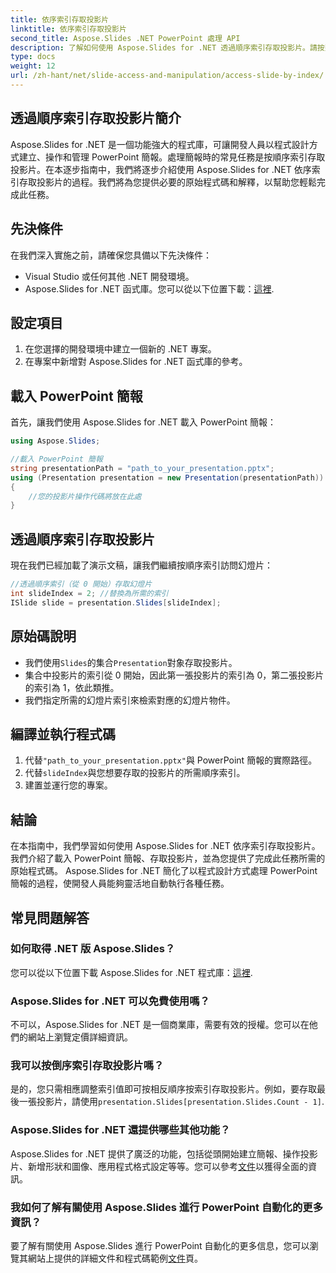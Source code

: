 ```yaml
---
title: 依序索引存取投影片
linktitle: 依序索引存取投影片
second_title: Aspose.Slides .NET PowerPoint 處理 API
description: 了解如何使用 Aspose.Slides for .NET 透過順序索引存取投影片。請按照此帶有原始程式碼的逐步指南輕鬆導航和操作 PowerPoint 簡報。
type: docs
weight: 12
url: /zh-hant/net/slide-access-and-manipulation/access-slide-by-index/
---
```


## 透過順序索引存取投影片簡介

Aspose.Slides for .NET 是一個功能強大的程式庫，可讓開發人員以程式設計方式建立、操作和管理 PowerPoint 簡報。處理簡報時的常見任務是按順序索引存取投影片。在本逐步指南中，我們將逐步介紹使用 Aspose.Slides for .NET 依序索引存取投影片的過程。我們將為您提供必要的原始程式碼和解釋，以幫助您輕鬆完成此任務。

## 先決條件

在我們深入實施之前，請確保您具備以下先決條件：

- Visual Studio 或任何其他 .NET 開發環境。
-  Aspose.Slides for .NET 函式庫。您可以從以下位置下載：[這裡](https://releases.aspose.com/slides/net/).

## 設定項目

1. 在您選擇的開發環境中建立一個新的 .NET 專案。
2. 在專案中新增對 Aspose.Slides for .NET 函式庫的參考。

## 載入 PowerPoint 簡報

首先，讓我們使用 Aspose.Slides for .NET 載入 PowerPoint 簡報：

```csharp
using Aspose.Slides;

//載入 PowerPoint 簡報
string presentationPath = "path_to_your_presentation.pptx";
using (Presentation presentation = new Presentation(presentationPath))
{
    //您的投影片操作代碼將放在此處
}
```

## 透過順序索引存取投影片

現在我們已經加載了演示文稿，讓我們繼續按順序索引訪問幻燈片：

```csharp
//透過順序索引（從 0 開始）存取幻燈片
int slideIndex = 2; //替換為所需的索引
ISlide slide = presentation.Slides[slideIndex];
```

## 原始碼說明

- 我們使用`Slides`的集合`Presentation`對象存取投影片。
- 集合中投影片的索引從 0 開始，因此第一張投影片的索引為 0，第二張投影片的索引為 1，依此類推。
- 我們指定所需的幻燈片索引來檢索對應的幻燈片物件。

## 編譯並執行程式碼

1. 代替`"path_to_your_presentation.pptx"`與 PowerPoint 簡報的實際路徑。
2. 代替`slideIndex`與您想要存取的投影片的所需順序索引。
3. 建置並運行您的專案。

## 結論

在本指南中，我們學習如何使用 Aspose.Slides for .NET 依序索引存取投影片。我們介紹了載入 PowerPoint 簡報、存取投影片，並為您提供了完成此任務所需的原始程式碼。 Aspose.Slides for .NET 簡化了以程式設計方式處理 PowerPoint 簡報的過程，使開發人員能夠靈活地自動執行各種任務。

## 常見問題解答

### 如何取得 .NET 版 Aspose.Slides？

您可以從以下位置下載 Aspose.Slides for .NET 程式庫：[這裡](https://releases.aspose.com/slides/net/).

### Aspose.Slides for .NET 可以免費使用嗎？

不可以，Aspose.Slides for .NET 是一個商業庫，需要有效的授權。您可以在他們的網站上瀏覽定價詳細資訊。

### 我可以按倒序索引存取投影片嗎？

是的，您只需相應調整索引值即可按相反順序按索引存取投影片。例如，要存取最後一張投影片，請使用`presentation.Slides[presentation.Slides.Count - 1]`.

### Aspose.Slides for .NET 還提供哪些其他功能？

Aspose.Slides for .NET 提供了廣泛的功能，包括從頭開始建立簡報、操作投影片、新增形狀和圖像、應用程式格式設定等等。您可以參考[文件](https://reference.aspose.com/slides/net/)以獲得全面的資訊。

### 我如何了解有關使用 Aspose.Slides 進行 PowerPoint 自動化的更多資訊？

要了解有關使用 Aspose.Slides 進行 PowerPoint 自動化的更多信息，您可以瀏覽其網站上提供的詳細文件和程式碼範例[文件](https://reference.aspose.com/slides/net/)頁。
